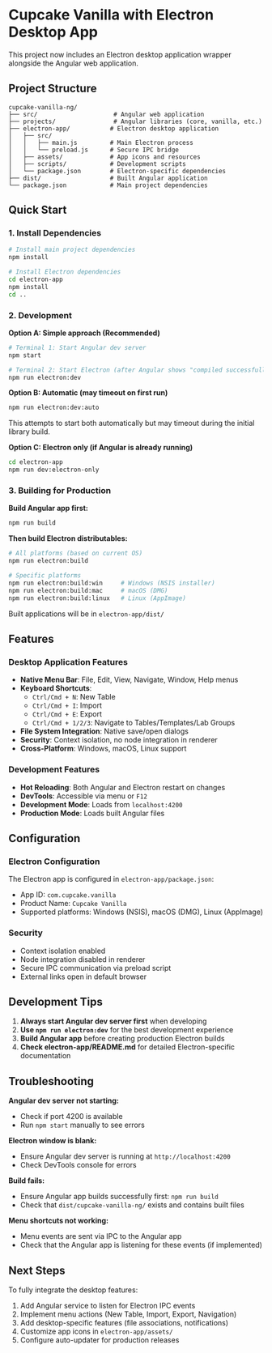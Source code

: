# Cupcake Vanilla with Electron Desktop App

This project now includes an Electron desktop application wrapper alongside the Angular web application.

## Project Structure

```
cupcake-vanilla-ng/
├── src/                     # Angular web application
├── projects/                # Angular libraries (core, vanilla, etc.)
├── electron-app/           # Electron desktop application
│   ├── src/
│   │   ├── main.js         # Main Electron process
│   │   └── preload.js      # Secure IPC bridge
│   ├── assets/             # App icons and resources
│   ├── scripts/            # Development scripts
│   └── package.json        # Electron-specific dependencies
├── dist/                   # Built Angular application
└── package.json            # Main project dependencies
```

## Quick Start

### 1. Install Dependencies

```bash
# Install main project dependencies
npm install

# Install Electron dependencies
cd electron-app
npm install
cd ..
```

### 2. Development

**Option A: Simple approach (Recommended)**
```bash
# Terminal 1: Start Angular dev server
npm start

# Terminal 2: Start Electron (after Angular shows "compiled successfully")
npm run electron:dev
```

**Option B: Automatic (may timeout on first run)**
```bash
npm run electron:dev:auto
```
This attempts to start both automatically but may timeout during the initial library build.

**Option C: Electron only (if Angular is already running)**
```bash
cd electron-app
npm run dev:electron-only
```

### 3. Building for Production

**Build Angular app first:**
```bash
npm run build
```

**Then build Electron distributables:**
```bash
# All platforms (based on current OS)
npm run electron:build

# Specific platforms
npm run electron:build:win     # Windows (NSIS installer)
npm run electron:build:mac     # macOS (DMG)
npm run electron:build:linux   # Linux (AppImage)
```

Built applications will be in `electron-app/dist/`

## Features

### Desktop Application Features
- **Native Menu Bar**: File, Edit, View, Navigate, Window, Help menus
- **Keyboard Shortcuts**:
  - `Ctrl/Cmd + N`: New Table
  - `Ctrl/Cmd + I`: Import
  - `Ctrl/Cmd + E`: Export
  - `Ctrl/Cmd + 1/2/3`: Navigate to Tables/Templates/Lab Groups
- **File System Integration**: Native save/open dialogs
- **Security**: Context isolation, no node integration in renderer
- **Cross-Platform**: Windows, macOS, Linux support

### Development Features
- **Hot Reloading**: Both Angular and Electron restart on changes
- **DevTools**: Accessible via menu or `F12`
- **Development Mode**: Loads from `localhost:4200`
- **Production Mode**: Loads built Angular files

## Configuration

### Electron Configuration
The Electron app is configured in `electron-app/package.json`:
- App ID: `com.cupcake.vanilla`
- Product Name: `Cupcake Vanilla`
- Supported platforms: Windows (NSIS), macOS (DMG), Linux (AppImage)

### Security
- Context isolation enabled
- Node integration disabled in renderer
- Secure IPC communication via preload script
- External links open in default browser

## Development Tips

1. **Always start Angular dev server first** when developing
2. **Use `npm run electron:dev`** for the best development experience
3. **Build Angular app** before creating production Electron builds
4. **Check electron-app/README.md** for detailed Electron-specific documentation

## Troubleshooting

**Angular dev server not starting:**
- Check if port 4200 is available
- Run `npm start` manually to see errors

**Electron window is blank:**
- Ensure Angular dev server is running at `http://localhost:4200`
- Check DevTools console for errors

**Build fails:**
- Ensure Angular app builds successfully first: `npm run build`
- Check that `dist/cupcake-vanilla-ng/` exists and contains built files

**Menu shortcuts not working:**
- Menu events are sent via IPC to the Angular app
- Check that the Angular app is listening for these events (if implemented)

## Next Steps

To fully integrate the desktop features:
1. Add Angular service to listen for Electron IPC events
2. Implement menu actions (New Table, Import, Export, Navigation)
3. Add desktop-specific features (file associations, notifications)
4. Customize app icons in `electron-app/assets/`
5. Configure auto-updater for production releases